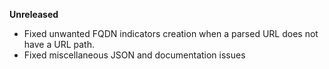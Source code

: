 **Unreleased**
* Fixed unwanted FQDN indicators creation when a parsed URL does not have a URL path.
* Fixed miscellaneous JSON and documentation issues
